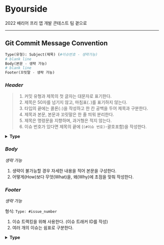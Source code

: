 # Byourside
2022 배리어 프리 앱 개발 콘테스트 팀 곁으로

----
## Git Commit Message Convention

```python
Type(유형): Subject(제목) (#이슈번호 - 생략가능)
# blank line
Body(본문 - 생략 가능)
# blank line
Footer(꼬릿말 - 생략 가능)
```


### *Header*

> 1. 커밋 유형과 제목의 첫 글자는 대문자로 표기한다.
> 2. 제목은 50자를 넘기지 않고, 마침표(`.`)를 표기하지 않는다.
> 3. 타입의 끝에는 콜론(`:`)을 작성하고 한 칸 공백을 두어 제목과 구분한다.
> 4. 제목과 본문, 본문과 꼬릿말은 한 줄 띄워 분리한다.
> 5. 제목은 명령문을 지향하며, 과거형은 적지 않는다.
> 6. 이슈 번호가 있다면 제목의 끝에 (`(#이슈 번호)`-괄호포함)을 작성한다.

<details>
<summary><b>Type</b></summary>
<div markdown="1">       

|Type|Explanation|
|:---|:---|
|Feat|새로운 기능을 추가
|Fix|	버그를 고친 경우
|Chore|	간단한 수정 혹은 빌드 업데이트
|Design|	사용자 UI 디자인 변경
|!BREAKING CHANGE|	커다란 API 변경
|!HOTFIX|	급하게 치명적인 버그를 고쳐야하는 경우
|Style|	코드에 변화가 없는 수정 (코드 포맷 변경, 세미 콜론 누락, 들여쓰기 등)
|Refactor|	프로덕션 코드 리팩토링 (결과의 변경 없이 코드의 구조를 재조정 / 가독성을 높여 유지보수를 하는 경우)
|Comment|	필요한 주석 추가 및 변경
|Docs|	문서를 수정한 경우
|Test|	테스트 코드 (테스트 추가/ 테스트 코드 리팩토링) - 프로덕션 코드 변경 없음
|Build|	빌드 테스트 업데이트, 패키지 매니저 설정 - 프로덕션 코드 변경 없음
|Rename|	파일 혹은 폴더명을 수정하는 경우
|Remove|	파일을 삭제하는 경우
|Move|	코드나 파일을 이동하는 경우

</div>
</details>


### *Body*

*생략 가능*

1. 생략이 불가능할 경우 자세한 내용을 적어 본문을 구성한다.
2. 어떻게(How)보다 무엇(What)을, 왜(Why)에 초점을 맞춰 작성한다.


### *Footer*

*생략 가능*

형식: `Type: #issue_number`

1. 이슈 트랙킹을 위해 사용한다. (이슈 트래커 ID를 작성)
2. 여러 개의 이슈는 쉼표로 구분한다.

<details>
<summary><b>Type</b></summary>
<div markdown="1">       

|Type|Explanation|
|:---|:---|
|Resolves|이슈 해결
|Fixes|이슈 수정중
|Ref|참고할 이슈가 있음


</div>
</details>

